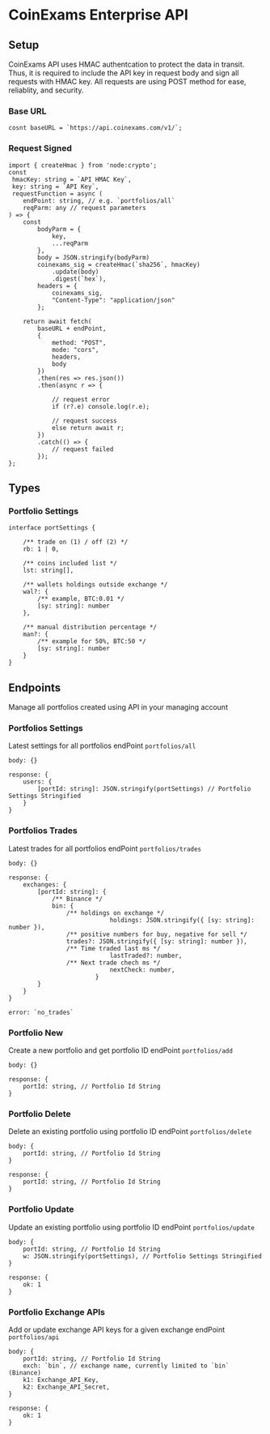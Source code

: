 # CoinExams Enterprise API

## Setup
CoinExams API uses HMAC authentcation to protect the data in transit. Thus, it is required to include the API key in request body and sign all requests with HMAC key. All requests are using POST method for ease, reliablity, and security.
### Base URL
```
cosnt baseURL = `https://api.coinexams.com/v1/`;
```
### Request Signed
```
import { createHmac } from 'node:crypto';
const
 hmacKey: string = `API HMAC Key`,
 key: string = `API Key`,
 requestFunction = async (
	endPoint: string, // e.g. `portfolios/all`
	reqParm: any // request parameters
) => {
	const
	    bodyParm = {
	        key,
	        ...reqParm
	    },
	    body = JSON.stringify(bodyParm)
	    coinexams_sig = createHmac(`sha256`, hmacKey)
	        .update(body)
	        .digest(`hex`),
	    headers = {
	        coinexams_sig,
	        "Content-Type": "application/json"
	    };
	
	return await fetch(
		baseURL + endPoint,
		{
			method: "POST",
			mode: "cors",
			headers,
			body
		})
		.then(res => res.json())
		.then(async r => {
		
			// request error
			if (r?.e) console.log(r.e);
		
			// request success
			else return await r;
		})
		.catch(() => {
			// request failed
		});
};
```

## Types
### Portfolio Settings
```
interface portSettings {

    /** trade on (1) / off (2) */
    rb: 1 | 0,

    /** coins included list */
    lst: string[],

    /** wallets holdings outside exchange */
    wal?: {
        /** example, BTC:0.01 */
        [sy: string]: number
    },

    /** manual distribution percentage */
    man?: {
        /** example for 50%, BTC:50 */
        [sy: string]: number
    }
}
```

## Endpoints
Manage all portfolios created using API in your managing account

### Portfolios Settings
Latest settings for all portfolios
endPoint `portfolios/all`
```
body: {}

response: {
	users: {
		[portId: string]: JSON.stringify(portSettings) // Portfolio Settings Stringified
	}
}
```

### Portfolios Trades
Latest trades for all portfolios
endPoint `portfolios/trades`
```
body: {}

response: {
	exchanges: {
		[portId: string]: {
			/** Binance */
			bin: {
			    /** holdings on exchange */
                            holdings: JSON.stringify({ [sy: string]: number }),
			    /** positive numbers for buy, negative for sell */
  			    trades?: JSON.stringify({ [sy: string]: number }),
			    /** Time traded last ms */
                            lastTraded?: number,
			    /** Next trade chech ms */
                            nextCheck: number,
                        }
		}
	}
}

error: `no_trades`
```

### Portfolio New
Create a new portfolio and get portfolio ID
endPoint `portfolios/add`
```
body: {}

response: {
    portId: string, // Portfolio Id String
}
```

### Portfolio Delete
Delete an existing portfolio using portfolio ID
endPoint `portfolios/delete`
```
body: {
    portId: string, // Portfolio Id String
}

response: {
    portId: string, // Portfolio Id String
}
```

### Portfolio Update
Update an existing portfolio using portfolio ID
endPoint `portfolios/update`
```
body: {
    portId: string, // Portfolio Id String
    w: JSON.stringify(portSettings), // Portfolio Settings Stringified
}

response: {
    ok: 1
}
```

### Portfolio Exchange APIs
Add or update exchange API keys for a given exchange
endPoint `portfolios/api`
```
body: {
    portId: string, // Portfolio Id String
    exch: `bin`, // exchange name, currently limited to `bin` (Binance)
    k1: Exchange_API_Key,
    k2: Exchange_API_Secret,
}

response: {
    ok: 1
}
```

